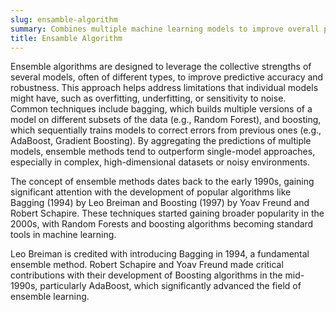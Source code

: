 ```yaml
---
slug: ensamble-algorithm
summary: Combines multiple machine learning models to improve overall performance by reducing bias, variance, or noise.
title: Ensamble Algorithm
---
```


Ensemble algorithms are designed to leverage the collective strengths of several models, often of different types, to improve predictive accuracy and robustness. This approach helps address limitations that individual models might have, such as overfitting, underfitting, or sensitivity to noise. Common techniques include bagging, which builds multiple versions of a model on different subsets of the data (e.g., Random Forest), and boosting, which sequentially trains models to correct errors from previous ones (e.g., AdaBoost, Gradient Boosting). By aggregating the predictions of multiple models, ensemble methods tend to outperform single-model approaches, especially in complex, high-dimensional datasets or noisy environments.

The concept of ensemble methods dates back to the early 1990s, gaining significant attention with the development of popular algorithms like Bagging (1994) by Leo Breiman and Boosting (1997) by Yoav Freund and Robert Schapire. These techniques started gaining broader popularity in the 2000s, with Random Forests and boosting algorithms becoming standard tools in machine learning.

Leo Breiman is credited with introducing Bagging in 1994, a fundamental ensemble method. Robert Schapire and Yoav Freund made critical contributions with their development of Boosting algorithms in the mid-1990s, particularly AdaBoost, which significantly advanced the field of ensemble learning.
